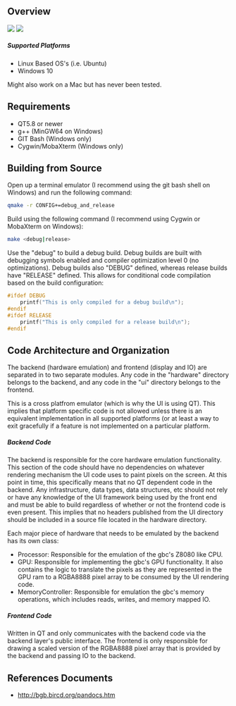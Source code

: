 ## Overview
![](https://github.com/rlphillipsiii/gbemu/workflows/Linux%20CI/badge.svg)
![](https://github.com/rlphillipsiii/gbemu/workflows/MacOS%20CI/badge.svg)

##### Supported Platforms
* Linux Based OS's (i.e. Ubuntu)
* Windows 10

Might also work on a Mac but has never been tested.

## Requirements
* QT5.8 or newer
* g++ (MinGW64 on Windows)
* GIT Bash (Windows only)
* Cygwin/MobaXterm (Windows only)

## Building from Source
Open up a terminal emulator (I recommend using the git bash shell on Windows) and run the following command:
```sh
qmake -r CONFIG+=debug_and_release
```

Build using the following command (I recommend using Cygwin or MobaXterm on Windows):
```sh
make <debug|release>
```

Use the "debug" to build a debug build.  Debug builds are built with debugging symbols enabled and compiler optimization level 0 (no optimizations).  Debug builds also "DEBUG" defined, whereas release builds have "RELEASE" defined.  This allows for conditional code compilation based on the build configuration:
```c++
#ifdef DEBUG
    printf("This is only compiled for a debug build\n");
#endif
#ifdef RELEASE
    printf("This is only compiled for a release build\n");
#endif
```

## Code Architecture and Organization
The backend (hardware emulation) and frontend (display and IO) are separated in to two separate modules.  Any code in the "hardware" directory belongs to the backend, and any code in the "ui" directory belongs to the frontend.

This is a cross platfrom emulator (which is why the UI is using QT).  This implies that platform specific code is not allowed unless there is an equivalent implementation in all supported platforms (or at least a way to exit gracefully if a feature is not implemented on a particular platform.

##### Backend Code
The backend is responsible for the core hardware emulation functionality.  This section of the code should have no dependencies on whatever rendering mechanism the UI code uses to paint pixels on the screen.  At this point in time, this specifically means that no QT dependent code in the backend.  Any infrastructure, data types, data structures, etc should not rely or have any knowledge of the UI framework being used by the front end and must be able to build regardless of whether or not the frontend code is even present.  This implies that no headers published from the UI directory should be included in a source file located in the hardware directory.

Each major piece of hardware that needs to be emulated by the backend has its own class:
* Processor: Responsible for the emulation of the gbc's Z8080 like CPU.
* GPU: Responsible for implementing the gbc's GPU functionality.  It also contains the logic to translate the pixels as they are represented in the GPU ram to a RGBA8888 pixel array to be consumed by the UI rendering code.
* MemoryController: Responsible for emulation the gbc's memory operations, which includes reads, writes, and memory mapped IO.

##### Frontend Code
Written in QT and only communicates with the backend code via the backend layer's public interface.  The frontend is only responsible for drawing a scaled version of the RGBA8888 pixel array that is provided by the backend and passing IO to the backend.

## References Documents
* http://bgb.bircd.org/pandocs.htm
